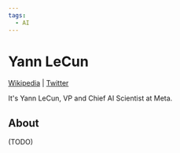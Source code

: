 ```yaml
---
tags:
  - AI
---
```

# Yann LeCun

[Wikipedia](https://en.wikipedia.org/wiki/Yann_LeCun) |  [Twitter](https://twitter.com/ylecun/)

It's Yann LeCun, VP and Chief AI Scientist at Meta.
## About

(TODO)